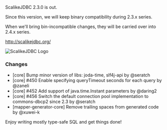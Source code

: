 ScalikeJDBC 2.3.0 is out.

Since this version, we will keep binary compatibility during 2.3.x series.

When we'll bring bin-incompatible changes, they will be carried over into 2.4.x series.

http://scalikejdbc.org/

![ScalikeJDBC Logo](http://scalikejdbc.org/images/logo.png)

### Changes

 - [core] Bump minor version of libs: joda-time, slf4j-api by @seratch
 - [core] #450 Enable specifying queryTimeout seconds for each query by @zaneli
 - [core] #452 Add support of java.time.Instant parameters by @daring2
 - [core] #456 Switch the default connection pool implementation to commons-dbcp2 since 2.3 by @seratch
 - [mapper-generator-core] Remove trailing spaces from generated code by @xuwei-k

Enjoy writing mostly type-safe SQL and get things done!
